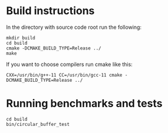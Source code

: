 # Build instructions

In the directory with source code root run the following:
```
mkdir build
cd build
cmake -DCMAKE_BUILD_TYPE=Release ../
make
```

If you want to choose compilers run cmake like this:
```
CXX=/usr/bin/g++-11 CC=/usr/bin/gcc-11 cmake -DCMAKE_BUILD_TYPE=Release ../
```

# Running benchmarks and tests
```
cd build
bin/circular_buffer_test
```
